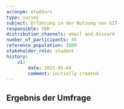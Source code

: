 ```yaml
---
acronym: studSurv
type: survey
subject: Erfahrung in der Nutzung von GIT
responsible: FKR
distribution_channels: email and discord
number_of_participants: 45
reference_population: 3000
stakeholder_role: student
history:
    v1:
        date: 2021-05-04
        comment: initially created
---
```


## Ergebnis der Umfrage